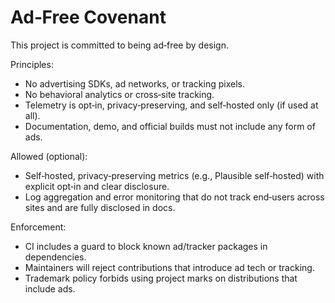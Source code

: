 # Ad‑Free Covenant

This project is committed to being ad‑free by design.

Principles:

- No advertising SDKs, ad networks, or tracking pixels.
- No behavioral analytics or cross‑site tracking.
- Telemetry is opt‑in, privacy‑preserving, and self‑hosted only (if used at
  all).
- Documentation, demo, and official builds must not include any form of ads.

Allowed (optional):

- Self‑hosted, privacy‑preserving metrics (e.g., Plausible self‑hosted) with
  explicit opt‑in and clear disclosure.
- Log aggregation and error monitoring that do not track end‑users across sites
  and are fully disclosed in docs.

Enforcement:

- CI includes a guard to block known ad/tracker packages in dependencies.
- Maintainers will reject contributions that introduce ad tech or tracking.
- Trademark policy forbids using project marks on distributions that include
  ads.
